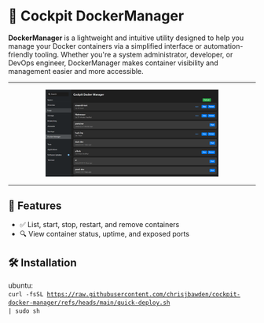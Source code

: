 
# 🐳 Cockpit DockerManager

**DockerManager** is a lightweight and intuitive utility designed to help you manage your Docker containers via a simplified interface or automation-friendly tooling. Whether you're a system administrator, developer, or DevOps engineer, DockerManager makes container visibility and management easier and more accessible.

---

<div align="center">
  <img src="https://github.com/chrisjbawden/cockpit-docker-manager/blob/main/misc/45634534573.png" alt="DockerManager Interface" style="width:70%; margin:auto;" />
</div>

---

## 🚀 Features

- ✅ List, start, stop, restart, and remove containers
- 🔍 View container status, uptime, and exposed ports

## 🛠️ Installation

ubuntu:
<br>
<code>curl -fsSL https://raw.githubusercontent.com/chrisjbawden/cockpit-docker-manager/refs/heads/main/quick-deploy.sh | sudo sh</code>
